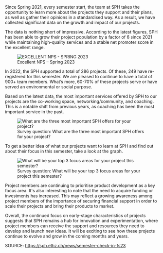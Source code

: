 <p>Since Spring 2021, every semester start, the team at SPH takes the opportunity to learn more about the projects they support and their plans, as well as gather their opinions in a standardised way. As a result, we have collected significant data on the growth and impact of our projects.</p>
<p>The data is nothing short of impressive. According to the latest figures, SPH has been able to grow their project population by a factor of 6 since 2021 while maintaining high-quality services and a stable net promoter score in the excellent range.</p>
<figure><img src="https://sph.ethz.ch/uploads/images/Artboard-1@3x_2023-03-16-132323_qnyd.png" alt="EXCELLENT NPS - SPRING 2023" /><figcaption>Excellent NPS – Spring 2023</figcaption></figure>
<p>In 2022, the SPH supported a total of 286 projects. Of these, 249 have re-registered for this semester. We are pleased to continue to have a total of 900+ team members. What’s more, 60-70% of these projects serve or have served an environmental or social purpose. </p>
<p>Based on the latest data, the most important services offered by SPH to our projects are the co-working space, networking/community, and coaching. This is a notable shift from previous years, as coaching has been the most important service in the past.<br /></p>
<figure><img src="https://sph.ethz.ch/uploads/images/Artboard-1@3x_2023-03-16-161438_ofhm.png" alt="What are the three most important SPH offers for your project?" /><figcaption>Survey question: What are the three most important SPH offers for your project?</figcaption></figure>
<p>To get a better idea of what our projects want to learn at SPH and find out about their focus in this semester, take a look at the graph.<br /></p>
<figure><img src="https://sph.ethz.ch/uploads/images/Artboard-1@3x_2023-03-16-105648_zepq.png" alt="What will be your top 3 focus areas for your project this semester?" /><figcaption>Survey question: What will be your top 3 focus areas for your project this semester?</figcaption></figure>
<p>Project members are continuing to prioritise product development as a key focus area. It's also interesting to note that the need to acquire funding or investments has increased. This may reflect a growing awareness among project members of the importance of securing financial support in order to scale their projects and bring their products to market.</p>
<p>Overall, the continued focus on early-stage characteristics of projects suggests that SPH remains a hub for innovation and experimentation, where project members can receive the support and resources they need to develop and launch new ideas. It will be exciting to see how these projects continue to evolve and grow in the coming months and years.<em><br /></em></p>

SOURCE: https://sph.ethz.ch/news/semester-check-in-fs23